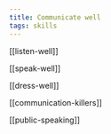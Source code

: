```yaml
---
title: Communicate well 
tags: skills
---
```



[[listen-well]]

[[speak-well]]

[[dress-well]]

[[communication-killers]]

[[public-speaking]]

